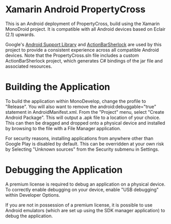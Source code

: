 Xamarin Android PropertyCross
=============================
This is an Android deployment of PropertyCross, build using the Xamarin MonoDroid project. It is compatible with all Android devices based on Eclair (2.1) upwards.

Google's [Android Support Library](https://developer.android.com/tools/extras/support-library.html) and [ActionBarSherlock](http://actionbarsherlock.com/) are used by this project to provide a consistent experience across all compatible Android devices. Note that the PropertyCross.sln file includes a custom ActionBarSherlock project, which generates C# bindings of the jar file and associated resources.

Building the Application
========================
To build the application within MonoDevelop, change the profile to "Release". You will also want to remove the android:debuggable="true" statement in AndroidManifest.xml. From the "Project" menu, select "Create Android Package". This will output a .apk file to a location of your choice. This can then be dragged and dropped onto a physical device and installed by browsing to the file with a File Manager application.

For security reasons, installing applications from anywhere other than Google Play is disabled by default. This can be overridden at your own risk by Selecting "Unknown sources" from the Security submenu in Settings.

Debugging the Application
=========================
A premium license is required to debug an application on a physical device. 
To correctly enable debugging on your device, enable "USB debugging" within Developer Options.

If you are not in possession of a premium license, it is possible to use Android emulators (which are set up using the SDK manager application) to debug the application.